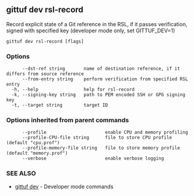 ## gittuf dev rsl-record

Record explicit state of a Git reference in the RSL, if it passes verification, signed with specified key (developer mode only, set GITTUF_DEV=1)

```
gittuf dev rsl-record [flags]
```

### Options

```
      --dst-ref string       name of destination reference, if it differs from source reference
      --from-entry string    perform verification from specified RSL entry
  -h, --help                 help for rsl-record
  -k, --signing-key string   path to PEM encoded SSH or GPG signing key
  -t, --target string        target ID
```

### Options inherited from parent commands

```
      --profile                      enable CPU and memory profiling
      --profile-CPU-file string      file to store CPU profile (default "cpu.prof")
      --profile-memory-file string   file to store memory profile (default "memory.prof")
      --verbose                      enable verbose logging
```

### SEE ALSO

* [gittuf dev](gittuf_dev.md)	 - Developer mode commands

